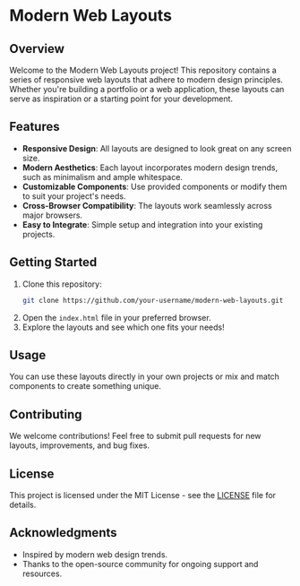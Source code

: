 # Modern Web Layouts

## Overview
Welcome to the Modern Web Layouts project! This repository contains a series of responsive web layouts that adhere to modern design principles. Whether you're building a portfolio or a web application, these layouts can serve as inspiration or a starting point for your development.

## Features
- **Responsive Design**: All layouts are designed to look great on any screen size.
- **Modern Aesthetics**: Each layout incorporates modern design trends, such as minimalism and ample whitespace.
- **Customizable Components**: Use provided components or modify them to suit your project's needs.
- **Cross-Browser Compatibility**: The layouts work seamlessly across major browsers.
- **Easy to Integrate**: Simple setup and integration into your existing projects.

## Getting Started
1. Clone this repository:
   ```bash
   git clone https://github.com/your-username/modern-web-layouts.git
   ```
2. Open the `index.html` file in your preferred browser.
3. Explore the layouts and see which one fits your needs!

## Usage
You can use these layouts directly in your own projects or mix and match components to create something unique.

## Contributing
We welcome contributions! Feel free to submit pull requests for new layouts, improvements, and bug fixes.

## License
This project is licensed under the MIT License - see the [LICENSE](LICENSE) file for details.

## Acknowledgments
- Inspired by modern web design trends.
- Thanks to the open-source community for ongoing support and resources.